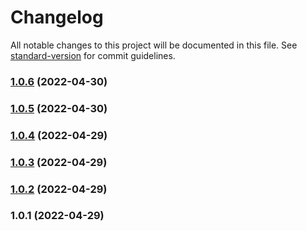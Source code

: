 # Changelog

All notable changes to this project will be documented in this file. See [standard-version](https://github.com/conventional-changelog/standard-version) for commit guidelines.

### [1.0.6](https://github.com/aloketewary/tildate/compare/v1.0.5...v1.0.6) (2022-04-30)

### [1.0.5](https://github.com/aloketewary/tildate/compare/v1.0.4...v1.0.5) (2022-04-30)

### [1.0.4](https://github.com/aloketewary/tildate/compare/v1.0.3...v1.0.4) (2022-04-29)

### [1.0.3](https://github.com/aloketewary/tildate/compare/v1.0.2...v1.0.3) (2022-04-29)

### [1.0.2](https://github.com/aloketewary/tildate/compare/v1.0.1...v1.0.2) (2022-04-29)

### 1.0.1 (2022-04-29)
